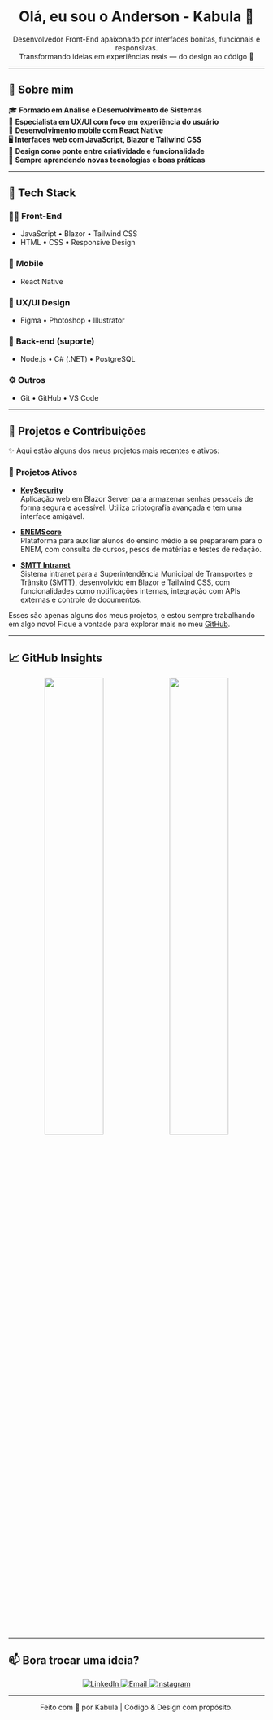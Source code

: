 <h1 align="center">Olá, eu sou o Anderson - Kabula 👋</h1>

<p align="center">
  Desenvolvedor Front-End apaixonado por interfaces bonitas, funcionais e responsivas.<br/>
  Transformando ideias em experiências reais — do design ao código 🚀
</p>

---

## 🧠 Sobre mim

🎓 **Formado em Análise e Desenvolvimento de Sistemas**  
🎨 **Especialista em UX/UI com foco em experiência do usuário**  
📱 **Desenvolvimento mobile com React Native**  
🖥️ **Interfaces web com JavaScript, Blazor e Tailwind CSS**  
🧩 **Design como ponte entre criatividade e funcionalidade**  
🌱 **Sempre aprendendo novas tecnologias e boas práticas**

---

## 🔧 Tech Stack

### 👨‍💻 **Front-End**
- JavaScript • Blazor • Tailwind CSS  
- HTML • CSS • Responsive Design

### 📱 **Mobile**
- React Native

### 🎨 **UX/UI Design**
- Figma • Photoshop • Illustrator

### 🧪 **Back-end (suporte)**
- Node.js • C# (.NET) • PostgreSQL

### ⚙️ **Outros**
- Git • GitHub • VS Code

---

## 🚀 Projetos e Contribuições

✨ Aqui estão alguns dos meus projetos mais recentes e ativos:

### 🌱 **Projetos Ativos**

- [**KeySecurity**](https://github.com/Kabula21/KeySecurity)  
  Aplicação web em Blazor Server para armazenar senhas pessoais de forma segura e acessível. Utiliza criptografia avançada e tem uma interface amigável.

- [**ENEMScore**](https://github.com/Kabula21/ENEMScore)  
  Plataforma para auxiliar alunos do ensino médio a se prepararem para o ENEM, com consulta de cursos, pesos de matérias e testes de redação.

- [**SMTT Intranet**](https://github.com/Kabula21/SMTT-Intranet)  
  Sistema intranet para a Superintendência Municipal de Transportes e Trânsito (SMTT), desenvolvido em Blazor e Tailwind CSS, com funcionalidades como notificações internas, integração com APIs externas e controle de documentos.

Esses são apenas alguns dos meus projetos, e estou sempre trabalhando em algo novo! Fique à vontade para explorar mais no meu [GitHub](https://github.com/Kabula21).

---

## 📈 GitHub Insights

<div align="center">
  <img src="https://github-readme-stats.vercel.app/api?username=Kabula21&show_icons=true&theme=dark&hide_title=false&include_all_commits=true&count_private=true" width="48%" />
  <img src="https://github-readme-stats.vercel.app/api/top-langs/?username=Kabula21&layout=compact&theme=dark" width="48%" />
</div>

---

## 📫 Bora trocar uma ideia?

<p align="center">
  <a href="https://www.linkedin.com/in/anderson-kabula/" target="_blank">
    <img src="https://img.shields.io/badge/LinkedIn-Kabula-blue?style=for-the-badge&logo=linkedin&logoColor=white" alt="LinkedIn"/>
  </a>
  <a href="mailto:kabulahomestudio@gmail.com" target="_blank">
    <img src="https://img.shields.io/badge/Email-kabulahomestudio@gmail.com-red?style=for-the-badge&logo=gmail&logoColor=white" alt="Email"/>
  </a>
  <a href="https://www.instagram.com/kabula_/" target="_blank">
    <img src="https://img.shields.io/badge/@kabula__-E4405F?style=for-the-badge&logo=instagram&logoColor=white" alt="Instagram"/>
  </a>
</p>

---

<p align="center">
  Feito com 💙 por Kabula | Código & Design com propósito.
</p>
